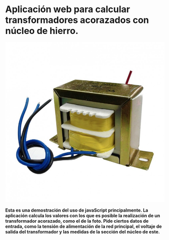 # Aplicación web para calcular transformadores acorazados con núcleo de hierro.

![Un transformador](/images/transformador.jpg)

**Esta es una demostración del uso de javaScript principalmente.
La aplicación calcula los valores con los que es posible la realización de
un transformador acorazado, como el de la foto.
Pide ciertos datos de entrada, como la tensión de alimentación de la red
principal, el voltaje de salida del transformador y las medidas de la
sección del núcleo de este.**
